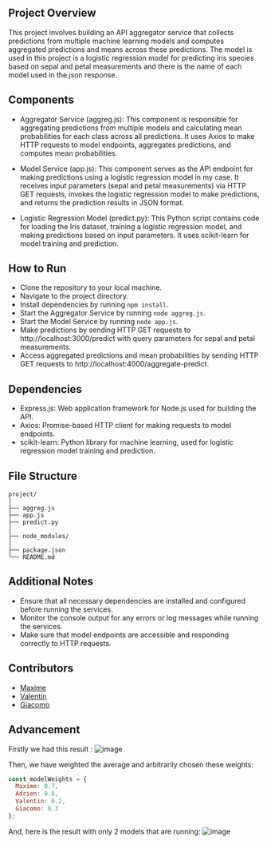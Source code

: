 ## Project Overview

This project involves building an API aggregator service that collects predictions from multiple machine learning models and computes aggregated predictions and means across these predictions. The model is used in this project is a logistic regression model for predicting iris species based on sepal and petal measurements and there is the name of each model used in the json response.


## Components

* Aggregator Service (aggreg.js): This component is responsible for aggregating predictions from multiple models and calculating mean probabilities for each class across all predictions. It uses Axios to make HTTP requests to model endpoints, aggregates predictions, and computes mean probabilities.

* Model Service (app.js): This component serves as the API endpoint for making predictions using a logistic regression model in my case. It receives input parameters (sepal and petal measurements) via HTTP GET requests, invokes the logistic regression model to make predictions, and returns the prediction results in JSON format.

* Logistic Regression Model (predict.py): This Python script contains code for loading the Iris dataset, training a logistic regression model, and making predictions based on input parameters. It uses scikit-learn for model training and prediction.


## How to Run

- Clone the repository to your local machine.
- Navigate to the project directory.
- Install dependencies by running `npm install`.
- Start the Aggregator Service by running `node aggreg.js`.
- Start the Model Service by running `node app.js`.
- Make predictions by sending HTTP GET requests to http://localhost:3000/predict with query parameters for sepal and petal measurements.
- Access aggregated predictions and mean probabilities by sending HTTP GET requests to http://localhost:4000/aggregate-predict.


## Dependencies

- Express.js: Web application framework for Node.js used for building the API.
- Axios: Promise-based HTTP client for making requests to model endpoints.
- scikit-learn: Python library for machine learning, used for logistic regression model training and prediction.


## File Structure

```
project/
│
├── aggreg.js
├── app.js
├── predict.py
│
├── node_modules/
│
├── package.json
└── README.md
```


## Additional Notes

* Ensure that all necessary dependencies are installed and configured before running the services.
* Monitor the console output for any errors or log messages while running the services.
* Make sure that model endpoints are accessible and responding correctly to HTTP requests.


## Contributors

* [Maxime](https://github.com/Achitaka2000/Workshop3?tab=readme-ov-file)
* [Valentin](https://github.com/valoubinouz/Data_Redundancy_Distributed_Computing)
* [Giacomo](https://github.com/giaco944/Workshop3?tab=readme-ov-file)


## Advancement
Firstly we had this result :
![image](https://github.com/Ariboux/Workshop3/assets/95749329/7ca87172-d6f0-4606-814e-2fccf558b9c5)

Then, we have weighted the average and arbitrarily chosen these weights:
```javascript
const modelWeights = {
  Maxime: 0.7,
  Adrien: 0.8,
  Valentin: 0.2,
  Giacomo: 0.3
};
```
And, here is the result with only 2 models that are running:
![image](https://github.com/Ariboux/Workshop3/assets/95749329/bee920d3-af66-4419-bceb-a003afa5e056)
